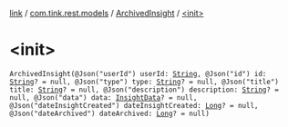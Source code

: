 [link](../../index.md) / [com.tink.rest.models](../index.md) / [ArchivedInsight](index.md) / [&lt;init&gt;](./-init-.md)

# &lt;init&gt;

`ArchivedInsight(@Json("userId") userId: `[`String`](https://kotlinlang.org/api/latest/jvm/stdlib/kotlin/-string/index.html)`, @Json("id") id: `[`String`](https://kotlinlang.org/api/latest/jvm/stdlib/kotlin/-string/index.html)`? = null, @Json("type") type: `[`String`](https://kotlinlang.org/api/latest/jvm/stdlib/kotlin/-string/index.html)`? = null, @Json("title") title: `[`String`](https://kotlinlang.org/api/latest/jvm/stdlib/kotlin/-string/index.html)`? = null, @Json("description") description: `[`String`](https://kotlinlang.org/api/latest/jvm/stdlib/kotlin/-string/index.html)`? = null, @Json("data") data: `[`InsightData`](../-insight-data/index.md)`? = null, @Json("dateInsightCreated") dateInsightCreated: `[`Long`](https://kotlinlang.org/api/latest/jvm/stdlib/kotlin/-long/index.html)`? = null, @Json("dateArchived") dateArchived: `[`Long`](https://kotlinlang.org/api/latest/jvm/stdlib/kotlin/-long/index.html)`? = null)`
